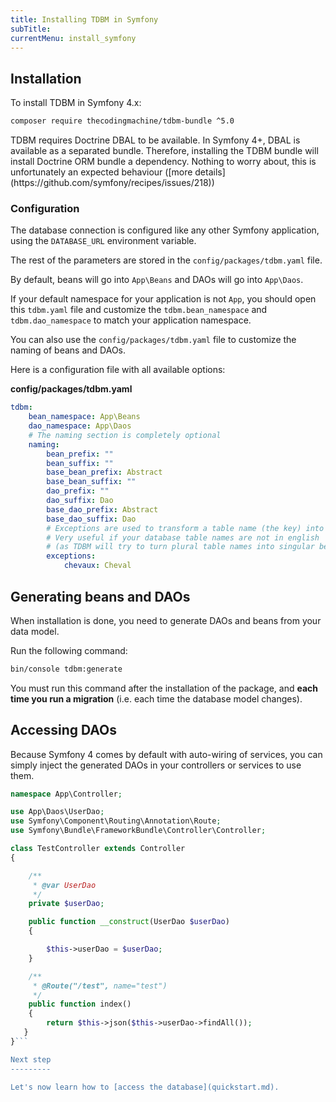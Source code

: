 ```yaml
---
title: Installing TDBM in Symfony
subTitle: 
currentMenu: install_symfony
---
```


## Installation

To install TDBM in Symfony 4.x:

```bash
composer require thecodingmachine/tdbm-bundle ^5.0
```

<div class="alert alert-info">
TDBM requires Doctrine DBAL to be available. In Symfony 4+, DBAL is available as a separated bundle.
Therefore, installing the TDBM bundle will install Doctrine ORM bundle a dependency. Nothing to worry 
about, this is unfortunately an expected behaviour ([more details](https://github.com/symfony/recipes/issues/218))
</div>

### Configuration

The database connection is configured like any other Symfony application, using the `DATABASE_URL` environment variable.

The rest of the parameters are stored in the `config/packages/tdbm.yaml` file.

By default, beans will go into `App\Beans` and DAOs will go into `App\Daos`.

<div class="alert alert-warning">
If your default namespace for your application is not <code>App</code>, you should open this <code>tdbm.yaml</code> file and customize the 
<code>tdbm.bean_namespace</code> and <code>tdbm.dao_namespace</code> to match your application namespace.
</div>

You can also use the `config/packages/tdbm.yaml` file to customize the naming of beans and DAOs.

Here is a configuration file with all available options:

**config/packages/tdbm.yaml**
```yaml
tdbm:
    bean_namespace: App\Beans
    dao_namespace: App\Daos
    # The naming section is completely optional
    naming:
        bean_prefix: ""
        bean_suffix: ""
        base_bean_prefix: Abstract
        base_bean_suffix: ""
        dao_prefix: ""
        dao_suffix: Dao
        base_dao_prefix: Abstract
        base_dao_suffix: Dao
        # Exceptions are used to transform a table name (the key) into a bean name (the value)
        # Very useful if your database table names are not in english 
        # (as TDBM will try to turn plural table names into singular bean names)
        exceptions:
            chevaux: Cheval
```

## Generating beans and DAOs

When installation is done, you need to generate DAOs and beans from your data model.

Run the following command:

```bash
bin/console tdbm:generate
```

<div class="alert alert-danger">You must run this command after the installation of the package, and <strong>each time you run a migration</strong> (i.e. each time the database model changes).</div>

Accessing DAOs
--------------

Because Symfony 4 comes by default with auto-wiring of services, you can simply inject the generated DAOs in your
controllers or services to use them.

```php
namespace App\Controller;

use App\Daos\UserDao;
use Symfony\Component\Routing\Annotation\Route;
use Symfony\Bundle\FrameworkBundle\Controller\Controller;

class TestController extends Controller
{

    /**
     * @var UserDao
     */
    private $userDao;

    public function __construct(UserDao $userDao)
    {

        $this->userDao = $userDao;
    }

    /**
     * @Route("/test", name="test")
     */
    public function index()
    {
        return $this->json($this->userDao->findAll());
   }
}```

Next step
---------

Let's now learn how to [access the database](quickstart.md).
